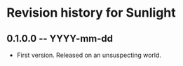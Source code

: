 # Revision history for Sunlight

## 0.1.0.0 -- YYYY-mm-dd

* First version. Released on an unsuspecting world.
